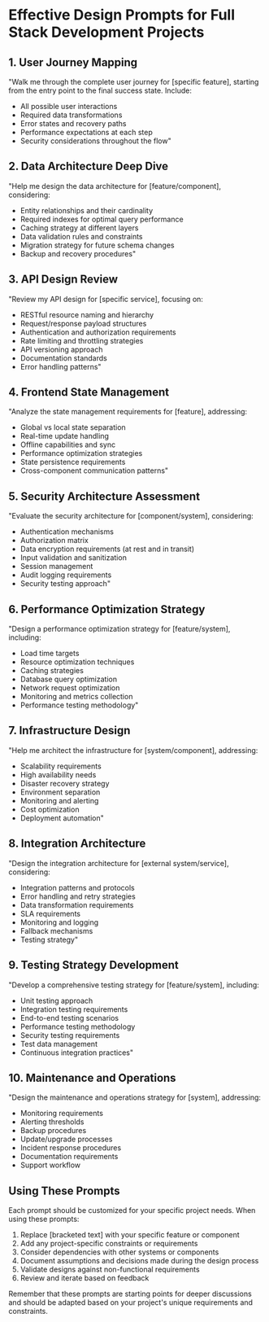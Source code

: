 # Effective Design Prompts for Full Stack Development Projects

## 1. User Journey Mapping

"Walk me through the complete user journey for [specific feature], starting from the entry point to the final success state. Include:

- All possible user interactions
- Required data transformations
- Error states and recovery paths
- Performance expectations at each step
- Security considerations throughout the flow"

## 2. Data Architecture Deep Dive

"Help me design the data architecture for [feature/component], considering:

- Entity relationships and their cardinality
- Required indexes for optimal query performance
- Caching strategy at different layers
- Data validation rules and constraints
- Migration strategy for future schema changes
- Backup and recovery procedures"

## 3. API Design Review

"Review my API design for [specific service], focusing on:

- RESTful resource naming and hierarchy
- Request/response payload structures
- Authentication and authorization requirements
- Rate limiting and throttling strategies
- API versioning approach
- Documentation standards
- Error handling patterns"

## 4. Frontend State Management

"Analyze the state management requirements for [feature], addressing:

- Global vs local state separation
- Real-time update handling
- Offline capabilities and sync
- Performance optimization strategies
- State persistence requirements
- Cross-component communication patterns"

## 5. Security Architecture Assessment

"Evaluate the security architecture for [component/system], considering:

- Authentication mechanisms
- Authorization matrix
- Data encryption requirements (at rest and in transit)
- Input validation and sanitization
- Session management
- Audit logging requirements
- Security testing approach"

## 6. Performance Optimization Strategy

"Design a performance optimization strategy for [feature/system], including:

- Load time targets
- Resource optimization techniques
- Caching strategies
- Database query optimization
- Network request optimization
- Monitoring and metrics collection
- Performance testing methodology"

## 7. Infrastructure Design

"Help me architect the infrastructure for [system/component], addressing:

- Scalability requirements
- High availability needs
- Disaster recovery strategy
- Environment separation
- Monitoring and alerting
- Cost optimization
- Deployment automation"

## 8. Integration Architecture

"Design the integration architecture for [external system/service], considering:

- Integration patterns and protocols
- Error handling and retry strategies
- Data transformation requirements
- SLA requirements
- Monitoring and logging
- Fallback mechanisms
- Testing strategy"

## 9. Testing Strategy Development

"Develop a comprehensive testing strategy for [feature/system], including:

- Unit testing approach
- Integration testing requirements
- End-to-end testing scenarios
- Performance testing methodology
- Security testing requirements
- Test data management
- Continuous integration practices"

## 10. Maintenance and Operations

"Design the maintenance and operations strategy for [system], addressing:

- Monitoring requirements
- Alerting thresholds
- Backup procedures
- Update/upgrade processes
- Incident response procedures
- Documentation requirements
- Support workflow

## Using These Prompts

Each prompt should be customized for your specific project needs. When using these prompts:

1. Replace [bracketed text] with your specific feature or component
2. Add any project-specific constraints or requirements
3. Consider dependencies with other systems or components
4. Document assumptions and decisions made during the design process
5. Validate designs against non-functional requirements
6. Review and iterate based on feedback

Remember that these prompts are starting points for deeper discussions and should be adapted based on your project's unique requirements and constraints.

